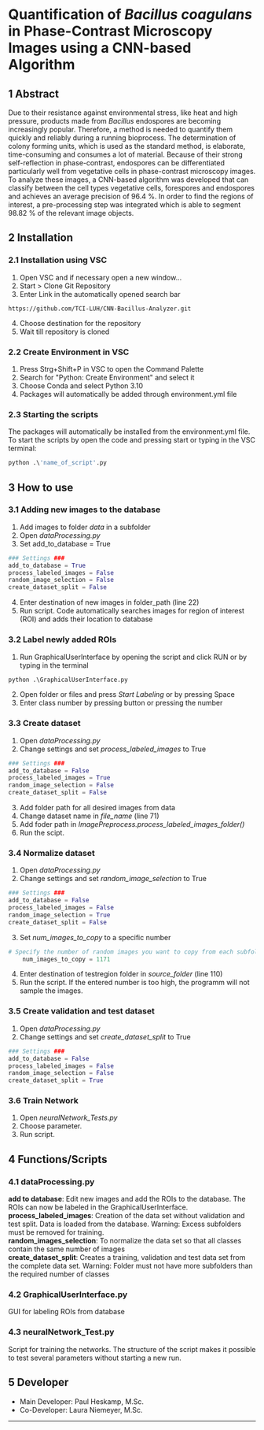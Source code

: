 # Quantification of _Bacillus coagulans_ in Phase-Contrast Microscopy Images using a CNN-based Algorithm
## 1 Abstract
Due to their resistance against environmental stress, like heat and high pressure, products made from _Bacillus_ endospores are becoming increasingly popular. Therefore, a method is needed to quantify them quickly and reliably during a running bioprocess. The determination of colony forming units, which is used as the standard method, is elaborate, time-consuming and consumes a lot of material. Because of their strong self-reflection in phase-contrast, endospores can be differentiated particularly well from vegetative cells in phase-contrast microscopy images. To analyze these images, a CNN-based algorithm was developed that can classify between the cell types vegetative cells, forespores and endospores and achieves an average precision of 96.4 %. In order to find the regions of interest, a pre-processing step was integrated which is able to segment 98.82 % of the relevant image objects.


## 2 Installation
### 2.1 Installation using VSC
1. Open VSC and if necessary open a new window...
2. Start > Clone Git Repository
3. Enter Link in the automatically opened search bar
```
https://github.com/TCI-LUH/CNN-Bacillus-Analyzer.git
```
4. Choose destination for the repository
5. Wait till repository is cloned

### 2.2 Create Environment in VSC
1. Press Strg+Shift+P in VSC to open the Command Palette
2. Search for "Python: Create Environment" and select it
3. Choose Conda and select Python 3.10
4. Packages will automatically be added through environment.yml file

### 2.3 Starting the scripts
The packages will automatically be installed from the environment.yml file. To start the scripts by open the code and pressing start or typing in  the VSC terminal:
```python
python .\'name_of_script'.py
```

## 3 How to use
### 3.1 Adding new images to the database
1. Add images to folder _data_ in a subfolder
2. Open _dataProcessing.py_
3. Set add_to_database = True
```python
### Settings ###
add_to_database = True
process_labeled_images = False
random_image_selection = False
create_dataset_split = False
```
4. Enter destination of new images in folder_path (line 22)
5. Run script. Code automatically searches images for region of interest (ROI) and adds their location to database
### 3.2 Label newly added ROIs
1. Run GraphicalUserInterface by opening the script and click RUN or by typing in the terminal
```python
python .\GraphicalUserInterface.py
```
2. Open folder or files and press _Start Labeling_ or by pressing Space
3. Enter class number by pressing button or pressing the number

### 3.3 Create dataset
1. Open _dataProcessing.py_
2. Change settings and set *process_labeled_images* to True
```python
### Settings ###
add_to_database = False
process_labeled_images = True
random_image_selection = False
create_dataset_split = False
```
3. Add folder path for all desired images from data
4. Change dataset name in *file_name* (line 71)
4. Add foder path in *ImagePreprocess.process_labeled_images_folder()*
5. Run the scipt. 

### 3.4 Normalize dataset
1. Open _dataProcessing.py_
2. Change settings and set *random_image_selection* to True
```python
### Settings ###
add_to_database = False
process_labeled_images = False
random_image_selection = True
create_dataset_split = False
```
3. Set *num_images_to_copy* to a specific number
```python
# Specify the number of random images you want to copy from each subfolder
    num_images_to_copy = 1171
```
4. Enter destination of testregion folder in *source_folder* (line 110)
5. Run the script. If the entered number is too high, the programm will not sample the images.
### 3.5 Create validation and test dataset
1. Open *dataProcessing.py*
2. Change settings and set *create_dataset_split* to True
```python
### Settings ###
add_to_database = False
process_labeled_images = False
random_image_selection = False
create_dataset_split = True
```

### 3.6 Train Network
1. Open *neuralNetwork_Tests.py*
2. Choose parameter.
3. Run script.


## 4 Functions/Scripts
### 4.1 dataProcessing.py
**add to database**: Edit new images and add the ROIs to the database. The ROIs can now be labeled in the GraphicalUserInterface. <br />
**process_labeled_images**: Creation of the data set without validation and test split. Data is loaded from the database. Warning: Excess subfolders must be removed for training. <br />
**random_images_selection**: To normalize the data set so that all classes contain the same number of images <br />
**create_dataset_split**: Creates a training, validation and test data set from the complete data set. Warning: Folder must not have more subfolders than the required number of classes 
### 4.2 GraphicalUserInterface.py 
GUI for labeling ROIs from database
### 4.3 neuralNetwork_Test.py
Script for training the networks. The structure of the script makes it possible to test several parameters without starting a new run.


## 5 Developer
- Main Developer: Paul Heskamp, M.Sc.
- Co-Developer: Laura Niemeyer, M.Sc.


***
